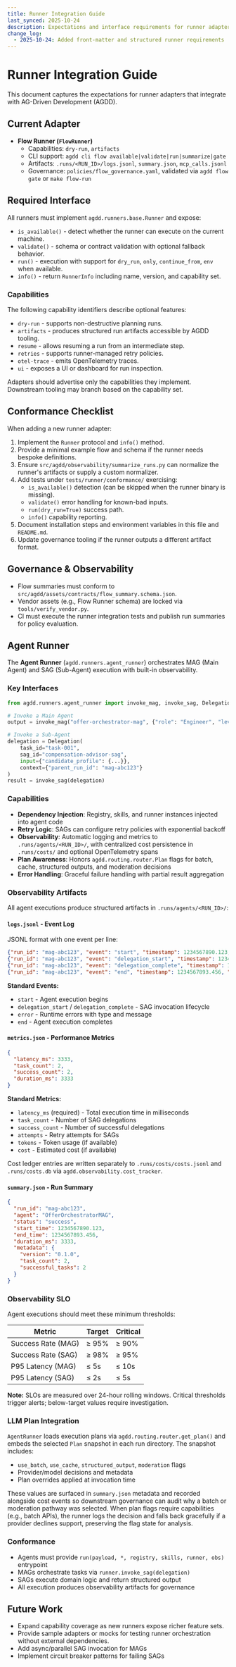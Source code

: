 ```yaml
---
title: Runner Integration Guide
last_synced: 2025-10-24
description: Expectations and interface requirements for runner adapters
change_log:
  - 2025-10-24: Added front-matter and structured runner requirements
---
```


# Runner Integration Guide

This document captures the expectations for runner adapters that integrate with AG-Driven Development (AGDD).

## Current Adapter
- **Flow Runner (`FlowRunner`)**
  - Capabilities: `dry-run`, `artifacts`
  - CLI support: `agdd cli flow available|validate|run|summarize|gate`
  - Artifacts: `.runs/<RUN_ID>/logs.jsonl`, `summary.json`, `mcp_calls.jsonl`
  - Governance: `policies/flow_governance.yaml`, validated via `agdd flow gate` or `make flow-run`

## Required Interface

All runners must implement `agdd.runners.base.Runner` and expose:

- `is_available()` - detect whether the runner can execute on the current machine.
- `validate()` - schema or contract validation with optional fallback behavior.
- `run()` - execution with support for `dry_run`, `only`, `continue_from`, `env` when available.
- `info()` - return `RunnerInfo` including name, version, and capability set.

### Capabilities
The following capability identifiers describe optional features:

- `dry-run` - supports non-destructive planning runs.
- `artifacts` - produces structured run artifacts accessible by AGDD tooling.
- `resume` - allows resuming a run from an intermediate step.
- `retries` - supports runner-managed retry policies.
- `otel-trace` - emits OpenTelemetry traces.
- `ui` - exposes a UI or dashboard for run inspection.

Adapters should advertise only the capabilities they implement. Downstream tooling may branch based on the capability set.

## Conformance Checklist

When adding a new runner adapter:

1. Implement the `Runner` protocol and `info()` method.
2. Provide a minimal example flow and schema if the runner needs bespoke definitions.
3. Ensure `src/agdd/observability/summarize_runs.py` can normalize the runner's artifacts or supply a custom normalizer.
4. Add tests under `tests/runner/conformance/` exercising:
   - `is_available()` detection (can be skipped when the runner binary is missing).
   - `validate()` error handling for known-bad inputs.
   - `run(dry_run=True)` success path.
   - `info()` capability reporting.
5. Document installation steps and environment variables in this file and `README.md`.
6. Update governance tooling if the runner outputs a different artifact format.

## Governance & Observability

- Flow summaries must conform to `src/agdd/assets/contracts/flow_summary.schema.json`.
- Vendor assets (e.g., Flow Runner schema) are locked via `tools/verify_vendor.py`.
- CI must execute the runner integration tests and publish run summaries for policy evaluation.

## Agent Runner

The **Agent Runner** (`agdd.runners.agent_runner`) orchestrates MAG (Main Agent) and SAG (Sub-Agent) execution with built-in observability.

### Key Interfaces

```python
from agdd.runners.agent_runner import invoke_mag, invoke_sag, Delegation, Result

# Invoke a Main Agent
output = invoke_mag("offer-orchestrator-mag", {"role": "Engineer", "level": "Senior"})

# Invoke a Sub-Agent
delegation = Delegation(
    task_id="task-001",
    sag_id="compensation-advisor-sag",
    input={"candidate_profile": {...}},
    context={"parent_run_id": "mag-abc123"}
)
result = invoke_sag(delegation)
```

### Capabilities
- **Dependency Injection**: Registry, skills, and runner instances injected into agent code
- **Retry Logic**: SAGs can configure retry policies with exponential backoff
- **Observability**: Automatic logging and metrics to `.runs/agents/<RUN_ID>/`, with centralized cost persistence in `.runs/costs/` and optional OpenTelemetry spans
- **Plan Awareness**: Honors `agdd.routing.router.Plan` flags for batch, cache, structured outputs, and moderation decisions
- **Error Handling**: Graceful failure handling with partial result aggregation

### Observability Artifacts

All agent executions produce structured artifacts in `.runs/agents/<RUN_ID>/`:

#### `logs.jsonl` - Event Log
JSONL format with one event per line:
```json
{"run_id": "mag-abc123", "event": "start", "timestamp": 1234567890.123, "data": {"agent": "OfferOrchestratorMAG"}}
{"run_id": "mag-abc123", "event": "delegation_start", "timestamp": 1234567891.234, "data": {"task_id": "task-001", "sag_id": "compensation-advisor-sag"}}
{"run_id": "mag-abc123", "event": "delegation_complete", "timestamp": 1234567892.345, "data": {"task_id": "task-001", "status": "success"}}
{"run_id": "mag-abc123", "event": "end", "timestamp": 1234567893.456, "data": {"status": "success", "duration_ms": 3333}}
```

**Standard Events:**
- `start` - Agent execution begins
- `delegation_start` / `delegation_complete` - SAG invocation lifecycle
- `error` - Runtime errors with type and message
- `end` - Agent execution completes

#### `metrics.json` - Performance Metrics
```json
{
  "latency_ms": 3333,
  "task_count": 2,
  "success_count": 2,
  "duration_ms": 3333
}
```

**Standard Metrics:**
- `latency_ms` (required) - Total execution time in milliseconds
- `task_count` - Number of SAG delegations
- `success_count` - Number of successful delegations
- `attempts` - Retry attempts for SAGs
- `tokens` - Token usage (if available)
- `cost` - Estimated cost (if available)

Cost ledger entries are written separately to `.runs/costs/costs.jsonl` and `.runs/costs.db` via `agdd.observability.cost_tracker`.

#### `summary.json` - Run Summary
```json
{
  "run_id": "mag-abc123",
  "agent": "OfferOrchestratorMAG",
  "status": "success",
  "start_time": 1234567890.123,
  "end_time": 1234567893.456,
  "duration_ms": 3333,
  "metadata": {
    "version": "0.1.0",
    "task_count": 2,
    "successful_tasks": 2
  }
}
```

### Observability SLO

Agent executions should meet these minimum thresholds:

| Metric | Target | Critical |
|--------|--------|----------|
| Success Rate (MAG) | ≥ 95% | ≥ 90% |
| Success Rate (SAG) | ≥ 98% | ≥ 95% |
| P95 Latency (MAG) | ≤ 5s | ≤ 10s |
| P95 Latency (SAG) | ≤ 2s | ≤ 5s |

**Note:** SLOs are measured over 24-hour rolling windows. Critical thresholds trigger alerts; below-target values require investigation.

### LLM Plan Integration

`AgentRunner` loads execution plans via `agdd.routing.router.get_plan()` and embeds the selected `Plan` snapshot in each run directory. The snapshot includes:

- `use_batch`, `use_cache`, `structured_output`, `moderation` flags
- Provider/model decisions and metadata
- Plan overrides applied at invocation time

These values are surfaced in `summary.json` metadata and recorded alongside cost events so downstream governance can audit why a batch or moderation pathway was selected. When plan flags require capabilities (e.g., batch APIs), the runner logs the decision and falls back gracefully if a provider declines support, preserving the flag state for analysis.

### Conformance
- Agents must provide `run(payload, *, registry, skills, runner, obs)` entrypoint
- MAGs orchestrate tasks via `runner.invoke_sag(delegation)`
- SAGs execute domain logic and return structured output
- All execution produces observability artifacts for governance

## Future Work

- Expand capability coverage as new runners expose richer feature sets.
- Provide sample adapters or mocks for testing runner orchestration without external dependencies.
- Add async/parallel SAG invocation for MAGs
- Implement circuit breaker patterns for failing SAGs
